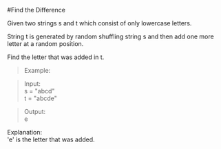 #Find the Difference  

Given two strings s and t which consist of only lowercase letters.  

String t is generated by random shuffling string s and then add one more letter at a random position.  

Find the letter that was added in t.  

>Example:  

>Input:  
>s = "abcd"  
>t = "abcde"  

>Output:  
>e  

Explanation:  
'e' is the letter that was added.  
